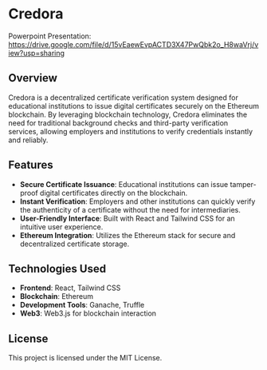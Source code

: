 # Credora

Powerpoint Presentation: https://drive.google.com/file/d/15vEaewEvpACTD3X47PwQbk2o_H8waVrj/view?usp=sharing

## Overview

Credora is a decentralized certificate verification system designed for educational institutions to issue digital certificates securely on the Ethereum blockchain. By leveraging blockchain technology, Credora eliminates the need for traditional background checks and third-party verification services, allowing employers and institutions to verify credentials instantly and reliably.

## Features

- **Secure Certificate Issuance**: Educational institutions can issue tamper-proof digital certificates directly on the blockchain.
- **Instant Verification**: Employers and other institutions can quickly verify the authenticity of a certificate without the need for intermediaries.
- **User-Friendly Interface**: Built with React and Tailwind CSS for an intuitive user experience.
- **Ethereum Integration**: Utilizes the Ethereum stack for secure and decentralized certificate storage.

## Technologies Used

- **Frontend**: React, Tailwind CSS
- **Blockchain**: Ethereum
- **Development Tools**: Ganache, Truffle
- **Web3**: Web3.js for blockchain interaction

## License

This project is licensed under the MIT License. 
